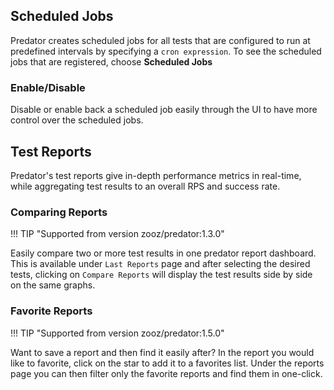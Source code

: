 ## Scheduled Jobs

Predator creates scheduled jobs for all tests that are configured to run at predefined intervals by specifying a `cron expression`. 
To see the scheduled jobs that are registered, choose **Scheduled Jobs**

### Enable/Disable
Disable or enable back a scheduled job easily through the UI to have more control over the scheduled jobs. 

## Test Reports

Predator's test reports give in-depth performance metrics in real-time, while aggregating test results to an overall RPS and success rate.

### Comparing Reports

!!! TIP "Supported from version zooz/predator:1.3.0"

Easily compare two or more test results in one predator report dashboard. This is available under `Last Reports` page 
and after selecting the desired tests, clicking on `Compare Reports` will display the test results side by side on the same graphs.

### Favorite Reports

!!! TIP "Supported from version zooz/predator:1.5.0"

Want to save a report and then find it easily after? In the report you would like to favorite, click on the star to add it to a favorites list. 
Under the reports page you can then filter only the favorite reports and find them in one-click. 